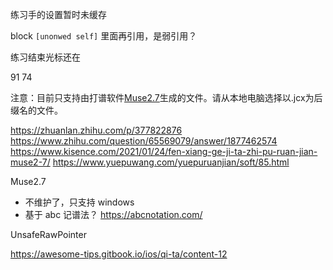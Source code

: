 
练习手的设置暂时未缓存

block `[unonwed self]` 里面再引用，是弱引用？

练习结束光标还在

91
74

注意：目前只支持由打谱软件[Muse2.7](https://baidu.com/s?wd=Muse2.7)生成的文件。请从本地电脑选择以.jcx为后缀名的文件。

https://zhuanlan.zhihu.com/p/377822876
https://www.zhihu.com/question/65569079/answer/1877462574
https://www.kisence.com/2021/01/24/fen-xiang-ge-ji-ta-zhi-pu-ruan-jian-muse2-7/
https://www.yuepuwang.com/yuepuruanjian/soft/85.html

Muse2.7
- 不维护了，只支持 windows
- 基于 abc 记谱法？ https://abcnotation.com/


UnsafeRawPointer

https://awesome-tips.gitbook.io/ios/qi-ta/content-12